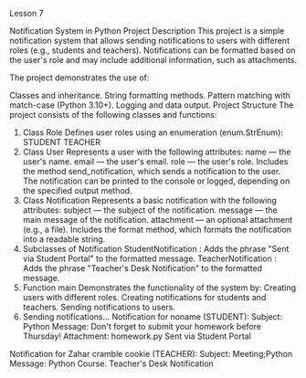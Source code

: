 Lesson 7

Notification System in Python
Project Description
This project is a simple notification system that allows sending notifications to users with different roles (e.g., students and teachers). Notifications can be formatted based on the user's role and may include additional information, such as attachments.

The project demonstrates the use of:

Classes and inheritance.
String formatting methods.
Pattern matching with match-case (Python 3.10+).
Logging and data output.
Project Structure
The project consists of the following classes and functions:

1. Class Role
Defines user roles using an enumeration (enum.StrEnum):
STUDENT
TEACHER
2. Class User
Represents a user with the following attributes:
name — the user's name.
email — the user's email.
role — the user's role.
Includes the method send_notification, which sends a notification to the user. The notification can be printed to the console or logged, depending on the specified output method.
3. Class Notification
Represents a basic notification with the following attributes:
subject — the subject of the notification.
message — the main message of the notification.
attachment — an optional attachment (e.g., a file).
Includes the format method, which formats the notification into a readable string.
4. Subclasses of Notification
StudentNotification :
Adds the phrase "Sent via Student Portal" to the formatted message.
TeacherNotification :
Adds the phrase "Teacher's Desk Notification" to the formatted message.
5. Function main
Demonstrates the functionality of the system by:
Creating users with different roles.
Creating notifications for students and teachers.
Sending notifications to users.
6. Sending notifications...
Notification for noname (STUDENT):
Subject: Python
Message: Don't forget to submit your homework before Thursday!
Attachment: homework.py
Sent via Student Portal

Notification for Zahar cramble cookie (TEACHER):
Subject: Meeting;Python
Message: Python Course.
Teacher's Desk Notification